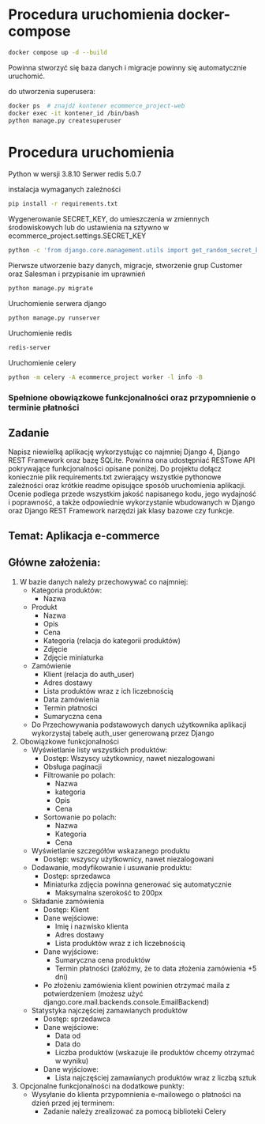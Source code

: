 # Procedura uruchomienia docker-compose
```bash
docker compose up -d --build
```
Powinna stworzyć się baza danych i migracje powinny się automatycznie uruchomić.

do utworzenia superusera:
```bash
docker ps  # znajdź kontener ecommerce_project-web
docker exec -it kontener_id /bin/bash
python manage.py createsuperuser
```


# Procedura uruchomienia

Python w wersji 3.8.10
Serwer redis 5.0.7

instalacja wymaganych zależności
```bash
pip install -r requirements.txt
```

Wygenerowanie SECRET_KEY, do umieszczenia w zmiennych środowiskowych lub do ustawienia na sztywno w ecommerce_project.settings.SECRET_KEY
```bash
python -c 'from django.core.management.utils import get_random_secret_key; print(get_random_secret_key())'
```

Pierwsze utworzenie bazy danych, migracje, stworzenie grup Customer oraz Salesman i przypisanie im uprawnień
```bash
python manage.py migrate
```

Uruchomienie serwera django
```bash
python manage.py runserver
```

Uruchomienie redis
```bash
redis-server
```

Uruchomienie celery
```bash
python -m celery -A ecommerce_project worker -l info -B
```

### Spełnione obowiązkowe funkcjonalności oraz przypomnienie o terminie płatności

## Zadanie
Napisz niewielką aplikację wykorzystując co najmniej Django 4, Django REST Framework oraz bazę
SQLite. Powinna ona udostępniać RESTowe API pokrywające funkcjonalności opisane poniżej. Do
projektu dołącz koniecznie plik requirements.txt zwierający wszystkie pythonowe zależności oraz
krótkie readme opisujące sposób uruchomienia aplikacji.
Ocenie podlega przede wszystkim jakość napisanego kodu, jego wydajność i poprawność, a także
odpowiednie wykorzystanie wbudowanych w Django oraz Django REST Framework narzędzi jak klasy
bazowe czy funkcje.

## Temat: Aplikacja e-commerce

## Główne założenia:
1. W bazie danych należy przechowywać co najmniej:
    - Kategoria produktów:
        - Nazwa
    - Produkt
      - Nazwa
      - Opis
      - Cena
      - Kategoria (relacja do kategorii produktów)
      - Zdjęcie
      - Zdjęcie miniaturka
    - Zamówienie
      - Klient (relacja do auth_user)
      - Adres dostawy
      - Lista produktów wraz z ich liczebnością
      - Data zamówienia
      - Termin płatności
      - Sumaryczna cena
    - Do Przechowywania podstawowych danych użytkownika aplikacji wykorzystaj tabelę auth_user generowaną przez Django
2. Obowiązkowe funkcjonalności
    - Wyświetlanie listy wszystkich produktów:
      - Dostęp: Wszyscy użytkownicy, nawet niezalogowani
      - Obsługa paginacji
      - Filtrowanie po polach:
        - Nazwa
        - kategoria
        - Opis
        - Cena
      - Sortowanie po polach:
        - Nazwa
        - Kategoria
        - Cena
    - Wyświetlanie szczegółów wskazanego produktu
      - Dostęp: wszyscy użytkownicy, nawet niezalogowani
    - Dodawanie, modyfikowanie i usuwanie produktu:
      - Dostęp: sprzedawca
      - Miniaturka zdjęcia powinna generować się automatycznie
        - Maksymalna szerokość to 200px
    - Składanie zamówienia
      - Dostęp: Klient
      - Dane wejściowe:
        - Imię i nazwisko klienta
        - Adres dostawy
        - Lista produktów wraz z ich liczebnością
      - Dane wyjściowe:
        - Sumaryczna cena produktów
        - Termin płatności (załóżmy, że to data złożenia zamówienia +5 dni)
      - Po złożeniu zamówienia klient powinien otrzymać maila z potwierdzeniem (możesz użyć django.core.mail.backends.console.EmailBackend)
    - Statystyka najczęściej zamawianych produktów
      - Dostęp: sprzedawca
      - Dane wejściowe:
        - Data od
        - Data do
        - Liczba produktów (wskazuje ile produktów chcemy otrzymać w wyniku)
      - Dane wyjściowe:
        - Lista najczęściej zamawianych produktów wraz z liczbą sztuk
3. Opcjonalne funkcjonalności na dodatkowe punkty:
    - Wysyłanie do klienta przypomnienia e-mailowego o płatności na dzień przed jej terminem:
      - Zadanie należy zrealizować za pomocą biblioteki Celery
